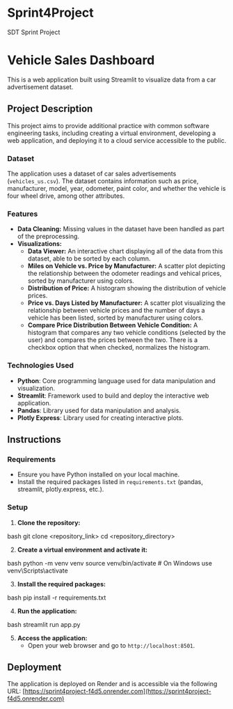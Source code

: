 # Sprint4Project
SDT Sprint Project

# Vehicle Sales Dashboard

This is a web application built using Streamlit to visualize data from a car advertisement dataset.

## Project Description

This project aims to provide additional practice with common software engineering tasks, including creating a virtual environment, developing a web application, and deploying it to a cloud service accessible to the public.

### Dataset

The application uses a dataset of car sales advertisements (`vehicles_us.csv`). The dataset contains information such as price, manufacturer, model, year, odometer, paint color, and whether the vehicle is four wheel drive, among other attributes.

### Features

- **Data Cleaning:** Missing values in the dataset have been handled as part of the preprocessing.
- **Visualizations:**
  - **Data Viewer:** An interactive chart displaying all of the data from this dataset, able to be sorted by each column.
  - **Miles on Vehicle vs. Price by Manufacturer:** A scatter plot depicting the relationship between the odometer readings and vehical prices, sorted by manufacturer using colors.
  - **Distribution of Price:** A histogram showing the distribution of vehicle prices.
  - **Price vs. Days Listed by Manufacturer:** A scatter plot visualizing the relationship between vehicle prices and the number of days a vehicle has been listed, sorted by manufacturer using colors.
  - **Compare Price Distribution Between Vehicle Condition:** A histogram that compares any two vehicle conditions (selected by the user) and compares the prices between the two. There is a checkbox option that when checked, normalizes the histogram.

### Technologies Used

- **Python**: Core programming language used for data manipulation and visualization.
- **Streamlit**: Framework used to build and deploy the interactive web application.
- **Pandas**: Library used for data manipulation and analysis.
- **Plotly Express**: Library used for creating interactive plots.

## Instructions

### Requirements

- Ensure you have Python installed on your local machine.
- Install the required packages listed in `requirements.txt` (pandas, streamlit, plotly.express, etc.).

### Setup

1. **Clone the repository:**
    
bash
    git clone <repository_link>
    cd <repository_directory>
    
2. **Create a virtual environment and activate it:**
    
bash
    python -m venv venv
    source venv/bin/activate  # On Windows use venv\Scripts\activate
    
3. **Install the required packages:**
    
bash
    pip install -r requirements.txt
    

4. **Run the application:**
    
bash
    streamlit run app.py
    
5. **Access the application:**
    - Open your web browser and go to `http://localhost:8501`.

## Deployment

The application is deployed on Render and is accessible via the following URL: [https://sprint4project-f4d5.onrender.com](https://sprint4project-f4d5.onrender.com)